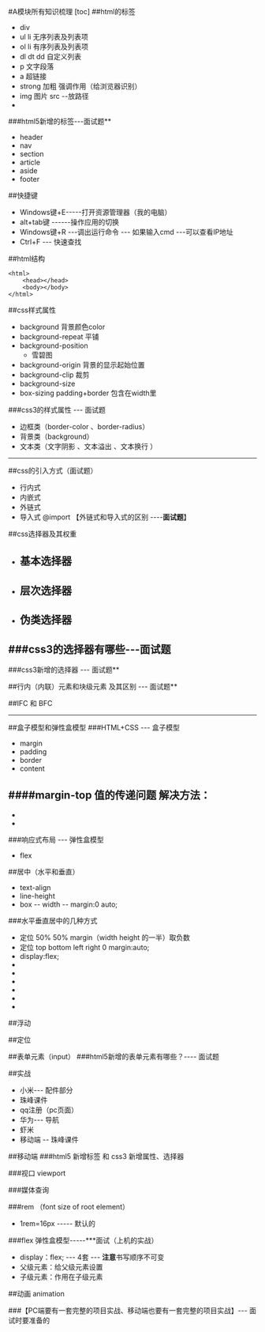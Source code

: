 #A模块所有知识梳理
[toc]
##html的标签
- div
- ul li 无序列表及列表项
- ol li  有序列表及列表项
- dl dt dd  自定义列表
- p  文字段落
- a  超链接
- strong  加粗 强调作用（给浏览器识别）
- img  图片 src --放路径
- 
###html5新增的标签---面试题**
- header
- nav
- section
- article
- aside
- footer

##快捷键
- Windows键+E-----打开资源管理器（我的电脑）
- alt+tab键 ------操作应用的切换
- Windows键+R ---调出运行命令 --- 如果输入cmd ---可以查看IP地址
- Ctrl+F  --- 快速查找

##html结构
```
<html>
	<head></head>
	<body></body>
</html>
```

##css样式属性
- background  背景颜色color
- background-repeat  平铺
- background-position  
	- 雪碧图
- background-origin  背景的显示起始位置
- background-clip 裁剪
- background-size  
- box-sizing  padding+border 包含在width里

###css3的样式属性 --- 面试题
- 边框类（border-color 、border-radius）
- 背景类（background）
- 文本类（文字阴影 、文本溢出 、文本换行 ）



----------


##css的引入方式（面试题）
- 行内式
- 内嵌式
- 外链式
- 导入式  @import
【外链式和导入式的区别 ----**面试题**】

##css选择器及其权重
- 基本选择器
	- 
- 层次选择器
	- 
- 伪类选择器
	- 
###css3的选择器有哪些---面试题
- 

###css3新增的选择器 --- 面试题**


##行内（内联）元素和块级元素 及其区别 --- 面试题**


##IFC 和 BFC 


----------

##盒子模型和弹性盒模型
###HTML+CSS --- 盒子模型
- margin
- padding
- border
- content

####margin-top 值的传递问题
解决方法：
- 
-  
-  


###响应式布局 --- 弹性盒模型
- flex


##居中（水平和垂直）
- text-align 
- line-height
- box -- width -- margin:0 auto;

###水平垂直居中的几种方式
- 定位 50% 50% margin（width height 的一半）取负数
- 定位 top bottom left right 0   margin:auto;
- display:flex;
-  
-   
-   
-   
-   
-  


##浮动



##定位


##表单元素（input）
###html5新增的表单元素有哪些？---- 面试题


##实战
- 小米--- 配件部分
- 珠峰课件
- qq注册（pc页面）
- 华为--- 导航
- 虾米
- 移动端 -- 珠峰课件

##移动端
###html5 新增标签 和  css3 新增属性、选择器


###视口 viewport 

###媒体查询

###rem （font size of root element）
- 1rem=16px  -----  默认的


###flex 弹性盒模型-----***面试（上机的实战）

- display：flex; --- 4套 --- **注意**书写顺序不可变
- 父级元素：给父级元素设置
- 子级元素：作用在子级元素

##动画 animation


###【PC端要有一套完整的项目实战、移动端也要有一套完整的项目实战】--- 面试时要准备的